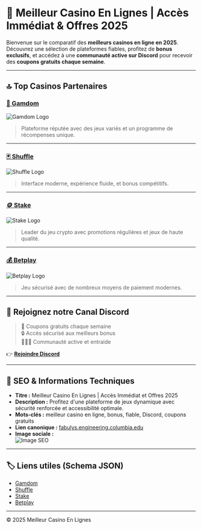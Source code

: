 # 🎰 Meilleur Casino En Lignes | Accès Immédiat & Offres 2025

Bienvenue sur le comparatif des **meilleurs casinos en ligne en 2025**. Découvrez une sélection de plateformes fiables, profitez de **bonus exclusifs**, et accédez à une **communauté active sur Discord** pour recevoir des **coupons gratuits chaque semaine**.

---

## 🔝 Top Casinos Partenaires

### [🎲 Gamdom](https://gamdom.com/r/bibil)
![Gamdom Logo](https://nostrabet.com/static/images/logos/transparent/gamdom.png)
> Plateforme réputée avec des jeux variés et un programme de récompenses unique.

---

### [🃏 Shuffle](https://shuffle.com?r=nARp9sWAZr)
![Shuffle Logo](https://jeux.ca/content/cms-images/37786dc6e98f5b019a7527c4546deef6265eaafb-600x240.png)
> Interface moderne, expérience fluide, et bonus compétitifs.

---

### [🪙 Stake](https://stake.bet/?c=QXhFtsVf)
![Stake Logo](https://upload.wikimedia.org/wikipedia/commons/6/6c/Stake_logo.svg)
> Leader du jeu crypto avec promotions régulières et jeux de haute qualité.

---

### [💰 Betplay](https://betplay.io?ref=c53638b776f4)
![Betplay Logo](https://d1u7v89j1acxgy.cloudfront.net/190_x_49_Betplay_logo_04072024_white_logo_1_0c803fa1a7.png)
> Jeu sécurisé avec de nombreux moyens de paiement modernes.

---

## 💬 Rejoignez notre Canal Discord

> 🎁 Coupons gratuits chaque semaine  
> 🔒 Accès sécurisé aux meilleurs bonus  
> 🧑‍🤝‍🧑 Communauté active et entraide

👉 [**Rejoindre Discord**](https://discord.gg/ZJFw6AWXB3)

---

## 📌 SEO & Informations Techniques

- **Titre :** Meilleur Casino En Lignes | Accès Immédiat et Offres 2025  
- **Description :** Profitez d'une plateforme de jeux dynamique avec sécurité renforcée et accessibilité optimale.  
- **Mots-clés :** meilleur casino en ligne, bonus, fiable, Discord, coupons gratuits  
- **Lien canonique :** [fabulys.engineering.columbia.edu](https://fabulys.engineering.columbia.edu/)  
- **Image sociale :**  
  ![Image SEO](https://lepetitjournal.com/_next/image?url=https%3A%2F%2Fbackoffice.lepetitjournal.com%2Fsites%2Fdefault%2Ffiles%2F2025-02%2FAvis%2520casino%2520en%2520ligne%2520-%2520Top%252010%2520meilleurs%2520casinos%2520en%2520ligne%2520avec%2520bonus.jpg&w=1200&q=75)

---

## 🏷️ Liens utiles (Schema JSON)

- [Gamdom](https://gamdom.com/r/bibil)  
- [Shuffle](https://shuffle.com?r=nARp9sWAZr)  
- [Stake](https://stake.bet/?c=QXhFtsVf)  
- [Betplay](https://betplay.io?ref=c53638b776f4)

---

© 2025 Meilleur Casino En Lignes
